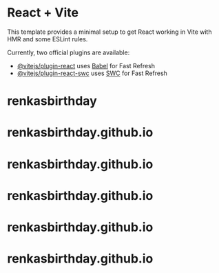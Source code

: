 # React + Vite

This template provides a minimal setup to get React working in Vite with HMR and some ESLint rules.

Currently, two official plugins are available:

- [@vitejs/plugin-react](https://github.com/vitejs/vite-plugin-react/blob/main/packages/plugin-react/README.md) uses [Babel](https://babeljs.io/) for Fast Refresh
- [@vitejs/plugin-react-swc](https://github.com/vitejs/vite-plugin-react-swc) uses [SWC](https://swc.rs/) for Fast Refresh
# renkasbirthday
# renkasbirthday.github.io
# renkasbirthday.github.io
# renkasbirthday.github.io
# renkasbirthday.github.io
# renkasbirthday.github.io
